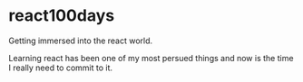 # react100days
Getting immersed  into the react world.

Learning react has been one of my most persued things and now is the time I really need to commit to it.
